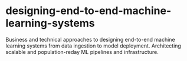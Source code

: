# designing-end-to-end-machine-learning-systems
Business and technical approaches to designing end-to-end machine learning systems from data ingestion to model deployment. Architecting scalable and population-reday ML pipelines and infrastructure. 
